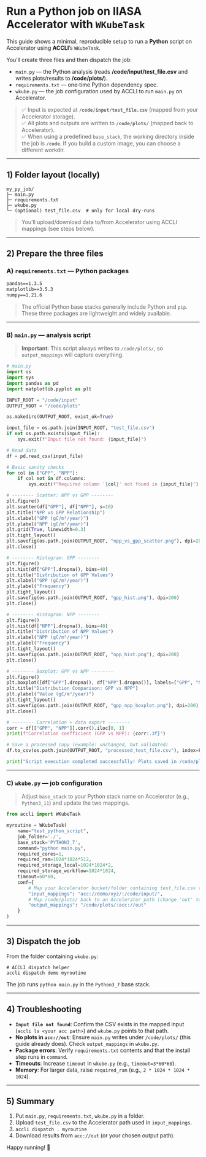 # Run a **Python** job on IIASA Accelerator with `WKubeTask`

This guide shows a minimal, reproducible setup to run a **Python** script on Accelerator using **ACCLI**’s `WKubeTask`.

You’ll create three files and then dispatch the job:

- `main.py` — the Python analysis (reads **/code/input/test_file.csv** and writes plots/results to **/code/plots/**).
- `requirements.txt` — one‑time Python dependency spec.
- `wkube.py` — the job configuration used by ACCLI to run `main.py` on Accelerator.

> ✅ Input is expected at **`/code/input/test_file.csv`** (mapped from your Accelerator storage).  
> ✅ All plots and outputs are written to **`/code/plots/`** (mapped back to Accelerator).  
> ✅ When using a predefined `base_stack`, the working directory inside the job is **`/code`**. If you build a custom image, you can choose a different workdir.

---

## 1) Folder layout (locally)

```
my_py_job/
├─ main.py
├─ requirements.txt
├─ wkube.py
└─ (optional) test_file.csv  # only for local dry-runs
```

> You’ll upload/download data to/from Accelerator using ACCLI mappings (see steps below).

---

## 2) Prepare the three files

### A) `requirements.txt` — Python packages

```txt
pandas==1.3.5
matplotlib==3.5.3
numpy==1.21.6
```

> The official Python base stacks generally include Python and `pip`. These three packages are lightweight and widely available.

---

### B) `main.py` — analysis script

> **Important**: This script always writes to `/code/plots/`, so `output_mappings` will capture everything.

```python
# main.py
import os
import sys
import pandas as pd
import matplotlib.pyplot as plt

INPUT_ROOT = "/code/input"
OUTPUT_ROOT = "/code/plots"

os.makedirs(OUTPUT_ROOT, exist_ok=True)

input_file = os.path.join(INPUT_ROOT, "test_file.csv")
if not os.path.exists(input_file):
    sys.exit(f"Input file not found: {input_file}")

# Read data
df = pd.read_csv(input_file)

# Basic sanity checks
for col in ["GPP", "NPP"]:
    if col not in df.columns:
        sys.exit(f"Required column '{col}' not found in {input_file}")

# -------- Scatter: NPP vs GPP --------
plt.figure()
plt.scatter(df["GPP"], df["NPP"], s=10)
plt.title("NPP vs GPP Relationship")
plt.xlabel("GPP (gC/m²/year)")
plt.ylabel("NPP (gC/m²/year)")
plt.grid(True, linewidth=0.3)
plt.tight_layout()
plt.savefig(os.path.join(OUTPUT_ROOT, "npp_vs_gpp_scatter.png"), dpi=200)
plt.close()

# -------- Histogram: GPP --------
plt.figure()
plt.hist(df["GPP"].dropna(), bins=40)
plt.title("Distribution of GPP Values")
plt.xlabel("GPP (gC/m²/year)")
plt.ylabel("Frequency")
plt.tight_layout()
plt.savefig(os.path.join(OUTPUT_ROOT, "gpp_hist.png"), dpi=200)
plt.close()

# -------- Histogram: NPP --------
plt.figure()
plt.hist(df["NPP"].dropna(), bins=40)
plt.title("Distribution of NPP Values")
plt.xlabel("NPP (gC/m²/year)")
plt.ylabel("Frequency")
plt.tight_layout()
plt.savefig(os.path.join(OUTPUT_ROOT, "npp_hist.png"), dpi=200)
plt.close()

# -------- Boxplot: GPP vs NPP --------
plt.figure()
plt.boxplot([df["GPP"].dropna(), df["NPP"].dropna()], labels=["GPP", "NPP"])
plt.title("Distribution Comparison: GPP vs NPP")
plt.ylabel("Value (gC/m²/year)")
plt.tight_layout()
plt.savefig(os.path.join(OUTPUT_ROOT, "gpp_npp_boxplot.png"), dpi=200)
plt.close()

# -------- Correlation + data export --------
corr = df[["GPP", "NPP"]].corr().iloc[0, 1]
print(f"Correlation coefficient (GPP vs NPP): {corr:.3f}")

# Save a processed copy (example: unchanged, but validated)
df.to_csv(os.path.join(OUTPUT_ROOT, "processed_test_file.csv"), index=False)

print("Script execution completed successfully! Plots saved in /code/plots/")
```

---

### C) `wkube.py` — job configuration

> Adjust `base_stack` to your Python stack name on Accelerator (e.g., `Python3_11`) and update the two mappings.

```python
from accli import WKubeTask

myroutine = WKubeTask(
    name="test_python_script",
    job_folder='./',
    base_stack='PYTHON3_7',   
    command="python main.py",
    required_cores=1,
    required_ram=1024*1024*512,
    required_storage_local=1024*1024*2,
    required_storage_workflow=1024*1024,
    timeout=60*60,
    conf={
        # Map your Accelerator bucket/folder containing test_file.csv to /code/input/
        "input_mappings": "acc://demo/xyz/:/code/input/",
        # Map /code/plots/ back to an Accelerator path (change 'out' to your target)
        "output_mappings": "/code/plots/:acc://out"
    }
)
```

---

## 3) Dispatch the job

From the folder containing `wkube.py`:
```
# ACCLI dispatch helper
accli dispatch demo myroutine

```

The job runs `python main.py` in the `Python3_7` base stack.

---


## 4) Troubleshooting

- **`Input file not found`**: Confirm the CSV exists in the mapped input (`accli ls <your acc path>`) and `wkube.py` points to that path.
- **No plots in `acc://out`**: Ensure `main.py` writes under `/code/plots/` (this guide already does). Check `output_mappings` in `wkube.py`.
- **Package errors**: Verify `requirements.txt` contents and that the install step runs in `command`.
- **Timeouts**: Increase `timeout` in `wkube.py` (e.g., `timeout=3*60*60`).
- **Memory**: For larger data, raise `required_ram` (e.g., `2 * 1024 * 1024 * 1024`).

---

## 5) Summary

1. Put `main.py`, `requirements.txt`, `wkube.py` in a folder.
2. Upload `test_file.csv` to the Accelerator path used in `input_mappings`.
3. `accli dispatch . myroutine`
4. Download results from `acc://out` (or your chosen output path).

Happy running! 🚀
